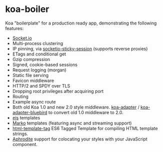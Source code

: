 # koa-boiler
Koa "boilerplate" for a production ready app, demonstrating the following features:

* [Socket.io](http://socket.io/)
* Multi-process clustering
* IP pinning, via [socketio-sticky-session](https://github.com/wzrdtales/socket-io-sticky-session) (supports reverse proxies)
* ETags and conditional get
* Gzip compression
* Signed, cookie-based sessions
* Request logging (morgan)
* Static file serving
* Favicon middleware
* HTTP/2 and SPDY over TLS
* Dropping root privileges after acquiring port
* Routing
* Example async route
* Both old Koa 1.0 and new 2.0 style middleware. [koa-adapter](https://github.com/th507/koa-adapter) / [koa-adapter-bluebird](https://www.npmjs.com/package/koa-adapter-bluebird) to convert old 1.0 middleware to 2.0.
* [ejs](https://github.com/koajs/ejs) templates
* [Marko](http://markojs.com/) templates (featuring async and streaming support)
* [html-template-tag](https://github.com/AntonioVdlC/html-template-tag) ES6 Tagged Template for compiling HTML template strings.
* [Aphrodite](https://github.com/Khan/aphrodite) support for colocating your styles with your JavaScript component.
